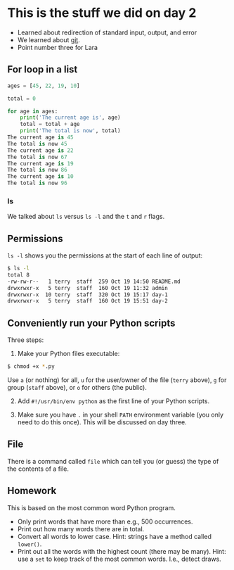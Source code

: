 # This is the stuff we did on day 2

* Learned about redirection of standard input, output, and error
* We learned about [git](https://en.wikipedia.org/wiki/Git).
* Point number three for Lara

## For loop in a list

```python
ages = [45, 22, 19, 10]

total = 0

for age in ages:
    print('The current age is', age)
    total = total + age
    print('The total is now', total)
The current age is 45
The total is now 45
The current age is 22
The total is now 67
The current age is 19
The total is now 86
The current age is 10
The total is now 96
```

### ls

We talked about `ls` versus `ls -l` and the `t` and `r` flags.

## Permissions

`ls -l` shows you the permissions at the start of each line of output:

```sh
$ ls -l
total 8
-rw-rw-r--   1 terry  staff  259 Oct 19 14:50 README.md
drwxrwxr-x   5 terry  staff  160 Oct 19 11:32 admin
drwxrwxr-x  10 terry  staff  320 Oct 19 15:17 day-1
drwxrwxr-x   5 terry  staff  160 Oct 19 15:51 day-2
```

## Conveniently run your Python scripts

Three steps:

1) Make your Python files executable:

```sh
$ chmod +x *.py
```

Use `a` (or nothing) for all, `u` for the user/owner of the file (`terry`
above), `g` for group (`staff` above), or `o` for others (the public).

2) Add `#!/usr/bin/env python` as the first line of your Python scripts.

3) Make sure you have `.` in your shell `PATH` environment variable (you
only need to do this once). This will be discussed on day three.

## File

There is a command called `file` which can tell you (or guess) the type of
the contents of a file.

## Homework

This is based on the most common word Python program.

* Only print words that have more than e.g., 500 occurrences.
* Print out how many words there are in total.
* Convert all words to lower case. Hint: strings have a method called
  `lower()`.
* Print out all the words with the highest count (there may be many). Hint:
  use a `set` to keep track of the most common words. I.e., detect draws.
